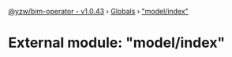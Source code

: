 [@yzw/bim-operator - v1.0.43](../README.md) › [Globals](../globals.md) › ["model/index"](_model_index_.md)

# External module: "model/index"


